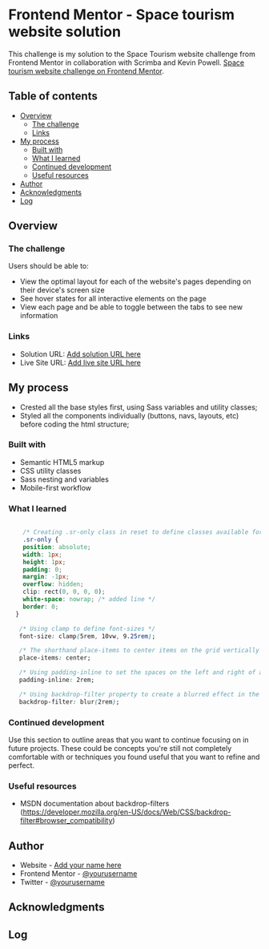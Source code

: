 # Frontend Mentor - Space tourism website solution

This challenge is my solution to the Space Tourism website challenge from Frontend Mentor in collaboration with Scrimba and Kevin Powell.  [Space tourism website challenge on Frontend Mentor](https://www.frontendmentor.io/challenges/space-tourism-multipage-website-gRWj1URZ3). 

## Table of contents

- [Overview](#overview)
  - [The challenge](#the-challenge)
  - [Links](#links)
- [My process](#my-process)
  - [Built with](#built-with)
  - [What I learned](#what-i-learned)
  - [Continued development](#continued-development)
  - [Useful resources](#useful-resources)
- [Author](#author)
- [Acknowledgments](#acknowledgments)
- [Log](#log)

## Overview

### The challenge

Users should be able to:

- View the optimal layout for each of the website's pages depending on their device's screen size
- See hover states for all interactive elements on the page
- View each page and be able to toggle between the tabs to see new information

### Links

- Solution URL: [Add solution URL here](https://your-solution-url.com)
- Live Site URL: [Add live site URL here](https://your-live-site-url.com)

## My process
- Crested all the base styles first, using Sass variables and utility classes;
- Styled all the components individually (buttons, navs, layouts, etc) before coding the html structure;

### Built with

- Semantic HTML5 markup
- CSS utility classes
- Sass nesting and variables
- Mobile-first workflow

### What I learned

```CSS

    /* Creating .sr-only class in reset to define classes available for only for screen readers */
    .sr-only {
    position: absolute; 
    width: 1px;
    height: 1px;
    padding: 0;
    margin: -1px; 
    overflow: hidden;
    clip: rect(0, 0, 0, 0);
    white-space: nowrap; /* added line */
    border: 0;
  }

   /* Using clamp to define font-sizes */
   font-size: clamp(5rem, 10vw, 9.25rem);

   /* The shorthand place-items to center items on the grid vertically and horizontally */
   place-items: center;

   /* Using padding-inline to set the spaces on the left and right of a inline element */
   padding-inline: 2rem;

   /* Using backdrop-filter property to create a blurred effect in the mobile menu */
   backdrop-filter: blur(2rem);

```

### Continued development

Use this section to outline areas that you want to continue focusing on in future projects. These could be concepts you're still not completely comfortable with or techniques you found useful that you want to refine and perfect.

### Useful resources

- MSDN documentation about backdrop-filters (https://developer.mozilla.org/en-US/docs/Web/CSS/backdrop-filter#browser_compatibility)

## Author

- Website - [Add your name here](https://www.your-site.com)
- Frontend Mentor - [@yourusername](https://www.frontendmentor.io/profile/yourusername)
- Twitter - [@yourusername](https://www.twitter.com/yourusername)

## Acknowledgments

## Log